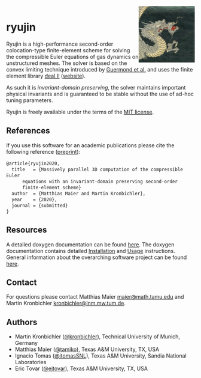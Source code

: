 <img align="right" height="150" src="doc/logo.png">

ryujin
======

Ryujin is a high-performance second-order colocation-type finite-element
scheme for solving the compressible Euler equations of gas dynamics on
unstructured meshes. The solver is based on the convex limiting technique
introduced by [Guermond et al.](https://doi.org/10.1137/17M1149961) and
uses the finite element library [deal.II](https://github.com/dealii/dealii)
([website](https://www.dealii.org)).

As such it is <i>invariant-domain preserving</i>, the solver maintains
important physical invariants and is guaranteed to be stable without the
use of ad-hoc tuning parameters.

Ryujin is freely available under the terms of the [MIT license](COPYING.md).

References
----------

If you use this software for an academic publications please cite the
following reference ([preprint](https://arxiv.org/abs/2007.00094)):

```
@article{ryujin2020,
  title   = {Massively parallel 3D computation of the compressible Euler
      equations with an invariant-domain preserving second-order
      finite-element scheme}
  author  = {Matthias Maier and Martin Kronbichler},
  year    = {2020},
  journal = {submitted}
}
```

Resources
---------

A detailed doxygen documentation can be found
[here](https://conservation-laws.43-1.org/doxygen). The doxygen
documentation contains detailed
[Installation](https://conservation-laws.43-1.org/doxygen/Installation.html)
and [Usage](https://conservation-laws.43-1.org/doxygen/Usage.html)
instructions. General information about the overarching software project
can be found [here](https://conservation-laws.43-1.org/).

Contact
-------

For questions please contact Matthias Maier <maier@math.tamu.edu> and
Martin Kronbichler <kronbichler@lnm.mw.tum.de>.

Authors
-------

 - Martin Kronbichler ([@kronbichler](https://github.com/kronbichler)), Technical University of Munich, Germany
 - Matthias Maier ([@tamiko](https://github.com/tamiko)), Texas A&M University, TX, USA
 - Ignacio Tomas ([@itomasSNL](https://github.com/itomasSNL)), Texas A&M University, Sandia National Laboratories
 - Eric Tovar ([@ejtovar](https://github.com/ejtovar)), Texas A&M University, TX, USA
